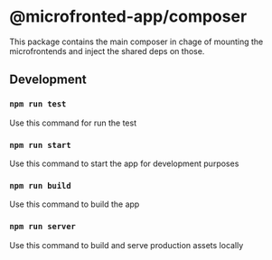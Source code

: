 # @microfronted-app/composer

This package contains the main composer in chage of mounting the microfrontends and inject the shared deps on those.

## Development

### `npm run test`

Use this command for run the test

### `npm run start`

Use this command to start the app for development purposes

### `npm run build`

Use this command to build the app

### `npm run server`

Use this command to build and serve production assets locally

